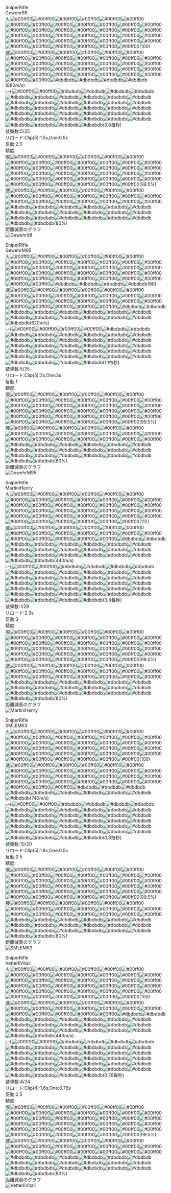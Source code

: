   
SniperRifle  
Gewehr98  
火![#00ff00](http://placehold.jp/00ff00/00ff00/10x10.png)![#00ff00](http://placehold.jp/00ff00/00ff00/10x10.png)![#00ff00](http://placehold.jp/00ff00/00ff00/10x10.png)![#00ff00](http://placehold.jp/00ff00/00ff00/10x10.png)![#00ff00](http://placehold.jp/00ff00/00ff00/10x10.png)![#00ff00](http://placehold.jp/00ff00/00ff00/10x10.png)![#00ff00](http://placehold.jp/00ff00/00ff00/10x10.png)![#00ff00](http://placehold.jp/00ff00/00ff00/10x10.png)![#00ff00](http://placehold.jp/00ff00/00ff00/10x10.png)![#00ff00](http://placehold.jp/00ff00/00ff00/10x10.png)![#00ff00](http://placehold.jp/00ff00/00ff00/10x10.png)![#00ff00](http://placehold.jp/00ff00/00ff00/10x10.png)![#00ff00](http://placehold.jp/00ff00/00ff00/10x10.png)![#00ff00](http://placehold.jp/00ff00/00ff00/10x10.png)![#00ff00](http://placehold.jp/00ff00/00ff00/10x10.png)![#00ff00](http://placehold.jp/00ff00/00ff00/10x10.png)![#00ff00](http://placehold.jp/00ff00/00ff00/10x10.png)![#00ff00](http://placehold.jp/00ff00/00ff00/10x10.png)![#00ff00](http://placehold.jp/00ff00/00ff00/10x10.png)![#00ff00](http://placehold.jp/00ff00/00ff00/10x10.png)![#00ff00](http://placehold.jp/00ff00/00ff00/10x10.png)![#00ff00](http://placehold.jp/00ff00/00ff00/10x10.png)![#00ff00](http://placehold.jp/00ff00/00ff00/10x10.png)![#00ff00](http://placehold.jp/00ff00/00ff00/10x10.png)![#00ff00](http://placehold.jp/00ff00/00ff00/10x10.png)![#00ff00](http://placehold.jp/00ff00/00ff00/10x10.png)![#00ff00](http://placehold.jp/00ff00/00ff00/10x10.png)![#00ff00](http://placehold.jp/00ff00/00ff00/10x10.png)![#00ff00](http://placehold.jp/00ff00/00ff00/10x10.png)![#00ff00](http://placehold.jp/00ff00/00ff00/10x10.png)![#00ff00](http://placehold.jp/00ff00/00ff00/10x10.png)![#00ff00](http://placehold.jp/00ff00/00ff00/10x10.png)![#00ff00](http://placehold.jp/00ff00/00ff00/10x10.png)![#00ff00](http://placehold.jp/00ff00/00ff00/10x10.png)![#00ff00](http://placehold.jp/00ff00/00ff00/10x10.png)![#00ff00](http://placehold.jp/00ff00/00ff00/10x10.png)![#00ff00](http://placehold.jp/00ff00/00ff00/10x10.png)![#00ff00](http://placehold.jp/00ff00/00ff00/10x10.png)![#00ff00](http://placehold.jp/00ff00/00ff00/10x10.png)![#00ff00](http://placehold.jp/00ff00/00ff00/10x10.png)(100)  
速![#00ff00](http://placehold.jp/00ff00/00ff00/10x10.png)![#00ff00](http://placehold.jp/00ff00/00ff00/10x10.png)![#00ff00](http://placehold.jp/00ff00/00ff00/10x10.png)![#00ff00](http://placehold.jp/00ff00/00ff00/10x10.png)![#00ff00](http://placehold.jp/00ff00/00ff00/10x10.png)![#00ff00](http://placehold.jp/00ff00/00ff00/10x10.png)![#00ff00](http://placehold.jp/00ff00/00ff00/10x10.png)![#00ff00](http://placehold.jp/00ff00/00ff00/10x10.png)![#00ff00](http://placehold.jp/00ff00/00ff00/10x10.png)![#00ff00](http://placehold.jp/00ff00/00ff00/10x10.png)![#00ff00](http://placehold.jp/00ff00/00ff00/10x10.png)![#00ff00](http://placehold.jp/00ff00/00ff00/10x10.png)![#00ff00](http://placehold.jp/00ff00/00ff00/10x10.png)![#00ff00](http://placehold.jp/00ff00/00ff00/10x10.png)![#00ff00](http://placehold.jp/00ff00/00ff00/10x10.png)![#00ff00](http://placehold.jp/00ff00/00ff00/10x10.png)![#00ff00](http://placehold.jp/00ff00/00ff00/10x10.png)![#00ff00](http://placehold.jp/00ff00/00ff00/10x10.png)![#00ff00](http://placehold.jp/00ff00/00ff00/10x10.png)![#00ff00](http://placehold.jp/00ff00/00ff00/10x10.png)![#00ff00](http://placehold.jp/00ff00/00ff00/10x10.png)![#00ff00](http://placehold.jp/00ff00/00ff00/10x10.png)![#00ff00](http://placehold.jp/00ff00/00ff00/10x10.png)![#00ff00](http://placehold.jp/00ff00/00ff00/10x10.png)![#00ff00](http://placehold.jp/00ff00/00ff00/10x10.png)![#00ff00](http://placehold.jp/00ff00/00ff00/10x10.png)![#00ff00](http://placehold.jp/00ff00/00ff00/10x10.png)![#00ff00](http://placehold.jp/00ff00/00ff00/10x10.png)![#00ff00](http://placehold.jp/00ff00/00ff00/10x10.png)![#00ff00](http://placehold.jp/00ff00/00ff00/10x10.png)![#00ff00](http://placehold.jp/00ff00/00ff00/10x10.png)![#00ff00](http://placehold.jp/00ff00/00ff00/10x10.png)![#00ff00](http://placehold.jp/00ff00/00ff00/10x10.png)![#00ff00](http://placehold.jp/00ff00/00ff00/10x10.png)![#00ff00](http://placehold.jp/00ff00/00ff00/10x10.png)![#00ff00](http://placehold.jp/00ff00/00ff00/10x10.png)![#dbdbdb](http://placehold.jp/000000/0000000/10x10.png)![#dbdbdb](http://placehold.jp/000000/0000000/10x10.png)![#dbdbdb](http://placehold.jp/000000/0000000/10x10.png)![#dbdbdb](http://placehold.jp/000000/0000000/10x10.png)(880m/s)  
ﾚｰﾄ![#00ff00](http://placehold.jp/00ff00/00ff00/10x10.png)![#00ff00](http://placehold.jp/00ff00/00ff00/10x10.png)![#dbdbdb](http://placehold.jp/000000/0000000/10x10.png)![#dbdbdb](http://placehold.jp/000000/0000000/10x10.png)![#dbdbdb](http://placehold.jp/000000/0000000/10x10.png)![#dbdbdb](http://placehold.jp/000000/0000000/10x10.png)![#dbdbdb](http://placehold.jp/000000/0000000/10x10.png)![#dbdbdb](http://placehold.jp/000000/0000000/10x10.png)![#dbdbdb](http://placehold.jp/000000/0000000/10x10.png)![#dbdbdb](http://placehold.jp/000000/0000000/10x10.png)![#dbdbdb](http://placehold.jp/000000/0000000/10x10.png)![#dbdbdb](http://placehold.jp/000000/0000000/10x10.png)![#dbdbdb](http://placehold.jp/000000/0000000/10x10.png)![#dbdbdb](http://placehold.jp/000000/0000000/10x10.png)![#dbdbdb](http://placehold.jp/000000/0000000/10x10.png)![#dbdbdb](http://placehold.jp/000000/0000000/10x10.png)![#dbdbdb](http://placehold.jp/000000/0000000/10x10.png)![#dbdbdb](http://placehold.jp/000000/0000000/10x10.png)![#dbdbdb](http://placehold.jp/000000/0000000/10x10.png)![#dbdbdb](http://placehold.jp/000000/0000000/10x10.png)![#dbdbdb](http://placehold.jp/000000/0000000/10x10.png)![#dbdbdb](http://placehold.jp/000000/0000000/10x10.png)![#dbdbdb](http://placehold.jp/000000/0000000/10x10.png)![#dbdbdb](http://placehold.jp/000000/0000000/10x10.png)![#dbdbdb](http://placehold.jp/000000/0000000/10x10.png)![#dbdbdb](http://placehold.jp/000000/0000000/10x10.png)![#dbdbdb](http://placehold.jp/000000/0000000/10x10.png)![#dbdbdb](http://placehold.jp/000000/0000000/10x10.png)![#dbdbdb](http://placehold.jp/000000/0000000/10x10.png)![#dbdbdb](http://placehold.jp/000000/0000000/10x10.png)![#dbdbdb](http://placehold.jp/000000/0000000/10x10.png)![#dbdbdb](http://placehold.jp/000000/0000000/10x10.png)![#dbdbdb](http://placehold.jp/000000/0000000/10x10.png)![#dbdbdb](http://placehold.jp/000000/0000000/10x10.png)![#dbdbdb](http://placehold.jp/000000/0000000/10x10.png)![#dbdbdb](http://placehold.jp/000000/0000000/10x10.png)![#dbdbdb](http://placehold.jp/000000/0000000/10x10.png)![#dbdbdb](http://placehold.jp/000000/0000000/10x10.png)![#dbdbdb](http://placehold.jp/000000/0000000/10x10.png)![#dbdbdb](http://placehold.jp/000000/0000000/10x10.png)(0.8毎秒)  
装弾数:5/25  
リロード:Clip(5):1.5s,One:0.5s  
反動:2.5  
精度:  
覗![#00ff00](http://placehold.jp/00ff00/00ff00/10x10.png)![#00ff00](http://placehold.jp/00ff00/00ff00/10x10.png)![#00ff00](http://placehold.jp/00ff00/00ff00/10x10.png)![#00ff00](http://placehold.jp/00ff00/00ff00/10x10.png)![#00ff00](http://placehold.jp/00ff00/00ff00/10x10.png)![#00ff00](http://placehold.jp/00ff00/00ff00/10x10.png)![#00ff00](http://placehold.jp/00ff00/00ff00/10x10.png)![#00ff00](http://placehold.jp/00ff00/00ff00/10x10.png)![#00ff00](http://placehold.jp/00ff00/00ff00/10x10.png)![#00ff00](http://placehold.jp/00ff00/00ff00/10x10.png)![#00ff00](http://placehold.jp/00ff00/00ff00/10x10.png)![#00ff00](http://placehold.jp/00ff00/00ff00/10x10.png)![#00ff00](http://placehold.jp/00ff00/00ff00/10x10.png)![#00ff00](http://placehold.jp/00ff00/00ff00/10x10.png)![#00ff00](http://placehold.jp/00ff00/00ff00/10x10.png)![#00ff00](http://placehold.jp/00ff00/00ff00/10x10.png)![#00ff00](http://placehold.jp/00ff00/00ff00/10x10.png)![#00ff00](http://placehold.jp/00ff00/00ff00/10x10.png)![#00ff00](http://placehold.jp/00ff00/00ff00/10x10.png)![#00ff00](http://placehold.jp/00ff00/00ff00/10x10.png)![#00ff00](http://placehold.jp/00ff00/00ff00/10x10.png)![#00ff00](http://placehold.jp/00ff00/00ff00/10x10.png)![#00ff00](http://placehold.jp/00ff00/00ff00/10x10.png)![#00ff00](http://placehold.jp/00ff00/00ff00/10x10.png)![#00ff00](http://placehold.jp/00ff00/00ff00/10x10.png)![#00ff00](http://placehold.jp/00ff00/00ff00/10x10.png)![#00ff00](http://placehold.jp/00ff00/00ff00/10x10.png)![#00ff00](http://placehold.jp/00ff00/00ff00/10x10.png)![#00ff00](http://placehold.jp/00ff00/00ff00/10x10.png)![#00ff00](http://placehold.jp/00ff00/00ff00/10x10.png)![#00ff00](http://placehold.jp/00ff00/00ff00/10x10.png)![#00ff00](http://placehold.jp/00ff00/00ff00/10x10.png)![#00ff00](http://placehold.jp/00ff00/00ff00/10x10.png)![#00ff00](http://placehold.jp/00ff00/00ff00/10x10.png)![#00ff00](http://placehold.jp/00ff00/00ff00/10x10.png)![#00ff00](http://placehold.jp/00ff00/00ff00/10x10.png)![#00ff00](http://placehold.jp/00ff00/00ff00/10x10.png)![#00ff00](http://placehold.jp/00ff00/00ff00/10x10.png)![#00ff00](http://placehold.jp/00ff00/00ff00/10x10.png)![#00ff00](http://placehold.jp/00ff00/00ff00/10x10.png)(99.5%)  
腰![#00ff00](http://placehold.jp/00ff00/00ff00/10x10.png)![#00ff00](http://placehold.jp/00ff00/00ff00/10x10.png)![#00ff00](http://placehold.jp/00ff00/00ff00/10x10.png)![#00ff00](http://placehold.jp/00ff00/00ff00/10x10.png)![#00ff00](http://placehold.jp/00ff00/00ff00/10x10.png)![#00ff00](http://placehold.jp/00ff00/00ff00/10x10.png)![#00ff00](http://placehold.jp/00ff00/00ff00/10x10.png)![#00ff00](http://placehold.jp/00ff00/00ff00/10x10.png)![#00ff00](http://placehold.jp/00ff00/00ff00/10x10.png)![#00ff00](http://placehold.jp/00ff00/00ff00/10x10.png)![#00ff00](http://placehold.jp/00ff00/00ff00/10x10.png)![#00ff00](http://placehold.jp/00ff00/00ff00/10x10.png)![#00ff00](http://placehold.jp/00ff00/00ff00/10x10.png)![#00ff00](http://placehold.jp/00ff00/00ff00/10x10.png)![#00ff00](http://placehold.jp/00ff00/00ff00/10x10.png)![#00ff00](http://placehold.jp/00ff00/00ff00/10x10.png)![#00ff00](http://placehold.jp/00ff00/00ff00/10x10.png)![#00ff00](http://placehold.jp/00ff00/00ff00/10x10.png)![#00ff00](http://placehold.jp/00ff00/00ff00/10x10.png)![#00ff00](http://placehold.jp/00ff00/00ff00/10x10.png)![#dbdbdb](http://placehold.jp/000000/0000000/10x10.png)![#dbdbdb](http://placehold.jp/000000/0000000/10x10.png)![#dbdbdb](http://placehold.jp/000000/0000000/10x10.png)![#dbdbdb](http://placehold.jp/000000/0000000/10x10.png)![#dbdbdb](http://placehold.jp/000000/0000000/10x10.png)![#dbdbdb](http://placehold.jp/000000/0000000/10x10.png)![#dbdbdb](http://placehold.jp/000000/0000000/10x10.png)![#dbdbdb](http://placehold.jp/000000/0000000/10x10.png)![#dbdbdb](http://placehold.jp/000000/0000000/10x10.png)![#dbdbdb](http://placehold.jp/000000/0000000/10x10.png)![#dbdbdb](http://placehold.jp/000000/0000000/10x10.png)![#dbdbdb](http://placehold.jp/000000/0000000/10x10.png)![#dbdbdb](http://placehold.jp/000000/0000000/10x10.png)![#dbdbdb](http://placehold.jp/000000/0000000/10x10.png)![#dbdbdb](http://placehold.jp/000000/0000000/10x10.png)![#dbdbdb](http://placehold.jp/000000/0000000/10x10.png)![#dbdbdb](http://placehold.jp/000000/0000000/10x10.png)![#dbdbdb](http://placehold.jp/000000/0000000/10x10.png)![#dbdbdb](http://placehold.jp/000000/0000000/10x10.png)![#dbdbdb](http://placehold.jp/000000/0000000/10x10.png)(80%)  
距離減衰のグラフ  
![Gewehr98](https://raw.githubusercontent.com/MineDeepRock/MineDeepRock.github.io/master/data/Gewehr98.png)
  
SniperRifle  
GewehrM95  
火![#00ff00](http://placehold.jp/00ff00/00ff00/10x10.png)![#00ff00](http://placehold.jp/00ff00/00ff00/10x10.png)![#00ff00](http://placehold.jp/00ff00/00ff00/10x10.png)![#00ff00](http://placehold.jp/00ff00/00ff00/10x10.png)![#00ff00](http://placehold.jp/00ff00/00ff00/10x10.png)![#00ff00](http://placehold.jp/00ff00/00ff00/10x10.png)![#00ff00](http://placehold.jp/00ff00/00ff00/10x10.png)![#00ff00](http://placehold.jp/00ff00/00ff00/10x10.png)![#00ff00](http://placehold.jp/00ff00/00ff00/10x10.png)![#00ff00](http://placehold.jp/00ff00/00ff00/10x10.png)![#00ff00](http://placehold.jp/00ff00/00ff00/10x10.png)![#00ff00](http://placehold.jp/00ff00/00ff00/10x10.png)![#00ff00](http://placehold.jp/00ff00/00ff00/10x10.png)![#00ff00](http://placehold.jp/00ff00/00ff00/10x10.png)![#00ff00](http://placehold.jp/00ff00/00ff00/10x10.png)![#00ff00](http://placehold.jp/00ff00/00ff00/10x10.png)![#00ff00](http://placehold.jp/00ff00/00ff00/10x10.png)![#00ff00](http://placehold.jp/00ff00/00ff00/10x10.png)![#00ff00](http://placehold.jp/00ff00/00ff00/10x10.png)![#00ff00](http://placehold.jp/00ff00/00ff00/10x10.png)![#00ff00](http://placehold.jp/00ff00/00ff00/10x10.png)![#00ff00](http://placehold.jp/00ff00/00ff00/10x10.png)![#00ff00](http://placehold.jp/00ff00/00ff00/10x10.png)![#00ff00](http://placehold.jp/00ff00/00ff00/10x10.png)![#00ff00](http://placehold.jp/00ff00/00ff00/10x10.png)![#00ff00](http://placehold.jp/00ff00/00ff00/10x10.png)![#00ff00](http://placehold.jp/00ff00/00ff00/10x10.png)![#00ff00](http://placehold.jp/00ff00/00ff00/10x10.png)![#00ff00](http://placehold.jp/00ff00/00ff00/10x10.png)![#00ff00](http://placehold.jp/00ff00/00ff00/10x10.png)![#00ff00](http://placehold.jp/00ff00/00ff00/10x10.png)![#00ff00](http://placehold.jp/00ff00/00ff00/10x10.png)![#00ff00](http://placehold.jp/00ff00/00ff00/10x10.png)![#00ff00](http://placehold.jp/00ff00/00ff00/10x10.png)![#00ff00](http://placehold.jp/00ff00/00ff00/10x10.png)![#00ff00](http://placehold.jp/00ff00/00ff00/10x10.png)![#dbdbdb](http://placehold.jp/000000/0000000/10x10.png)![#dbdbdb](http://placehold.jp/000000/0000000/10x10.png)![#dbdbdb](http://placehold.jp/000000/0000000/10x10.png)![#dbdbdb](http://placehold.jp/000000/0000000/10x10.png)(90)  
速![#00ff00](http://placehold.jp/00ff00/00ff00/10x10.png)![#00ff00](http://placehold.jp/00ff00/00ff00/10x10.png)![#00ff00](http://placehold.jp/00ff00/00ff00/10x10.png)![#00ff00](http://placehold.jp/00ff00/00ff00/10x10.png)![#00ff00](http://placehold.jp/00ff00/00ff00/10x10.png)![#00ff00](http://placehold.jp/00ff00/00ff00/10x10.png)![#00ff00](http://placehold.jp/00ff00/00ff00/10x10.png)![#00ff00](http://placehold.jp/00ff00/00ff00/10x10.png)![#00ff00](http://placehold.jp/00ff00/00ff00/10x10.png)![#00ff00](http://placehold.jp/00ff00/00ff00/10x10.png)![#00ff00](http://placehold.jp/00ff00/00ff00/10x10.png)![#00ff00](http://placehold.jp/00ff00/00ff00/10x10.png)![#00ff00](http://placehold.jp/00ff00/00ff00/10x10.png)![#00ff00](http://placehold.jp/00ff00/00ff00/10x10.png)![#00ff00](http://placehold.jp/00ff00/00ff00/10x10.png)![#00ff00](http://placehold.jp/00ff00/00ff00/10x10.png)![#00ff00](http://placehold.jp/00ff00/00ff00/10x10.png)![#00ff00](http://placehold.jp/00ff00/00ff00/10x10.png)![#00ff00](http://placehold.jp/00ff00/00ff00/10x10.png)![#00ff00](http://placehold.jp/00ff00/00ff00/10x10.png)![#00ff00](http://placehold.jp/00ff00/00ff00/10x10.png)![#00ff00](http://placehold.jp/00ff00/00ff00/10x10.png)![#00ff00](http://placehold.jp/00ff00/00ff00/10x10.png)![#00ff00](http://placehold.jp/00ff00/00ff00/10x10.png)![#00ff00](http://placehold.jp/00ff00/00ff00/10x10.png)![#dbdbdb](http://placehold.jp/000000/0000000/10x10.png)![#dbdbdb](http://placehold.jp/000000/0000000/10x10.png)![#dbdbdb](http://placehold.jp/000000/0000000/10x10.png)![#dbdbdb](http://placehold.jp/000000/0000000/10x10.png)![#dbdbdb](http://placehold.jp/000000/0000000/10x10.png)![#dbdbdb](http://placehold.jp/000000/0000000/10x10.png)![#dbdbdb](http://placehold.jp/000000/0000000/10x10.png)![#dbdbdb](http://placehold.jp/000000/0000000/10x10.png)![#dbdbdb](http://placehold.jp/000000/0000000/10x10.png)![#dbdbdb](http://placehold.jp/000000/0000000/10x10.png)![#dbdbdb](http://placehold.jp/000000/0000000/10x10.png)![#dbdbdb](http://placehold.jp/000000/0000000/10x10.png)![#dbdbdb](http://placehold.jp/000000/0000000/10x10.png)![#dbdbdb](http://placehold.jp/000000/0000000/10x10.png)![#dbdbdb](http://placehold.jp/000000/0000000/10x10.png)(620m/s)  
ﾚｰﾄ![#00ff00](http://placehold.jp/00ff00/00ff00/10x10.png)![#00ff00](http://placehold.jp/00ff00/00ff00/10x10.png)![#00ff00](http://placehold.jp/00ff00/00ff00/10x10.png)![#00ff00](http://placehold.jp/00ff00/00ff00/10x10.png)![#dbdbdb](http://placehold.jp/000000/0000000/10x10.png)![#dbdbdb](http://placehold.jp/000000/0000000/10x10.png)![#dbdbdb](http://placehold.jp/000000/0000000/10x10.png)![#dbdbdb](http://placehold.jp/000000/0000000/10x10.png)![#dbdbdb](http://placehold.jp/000000/0000000/10x10.png)![#dbdbdb](http://placehold.jp/000000/0000000/10x10.png)![#dbdbdb](http://placehold.jp/000000/0000000/10x10.png)![#dbdbdb](http://placehold.jp/000000/0000000/10x10.png)![#dbdbdb](http://placehold.jp/000000/0000000/10x10.png)![#dbdbdb](http://placehold.jp/000000/0000000/10x10.png)![#dbdbdb](http://placehold.jp/000000/0000000/10x10.png)![#dbdbdb](http://placehold.jp/000000/0000000/10x10.png)![#dbdbdb](http://placehold.jp/000000/0000000/10x10.png)![#dbdbdb](http://placehold.jp/000000/0000000/10x10.png)![#dbdbdb](http://placehold.jp/000000/0000000/10x10.png)![#dbdbdb](http://placehold.jp/000000/0000000/10x10.png)![#dbdbdb](http://placehold.jp/000000/0000000/10x10.png)![#dbdbdb](http://placehold.jp/000000/0000000/10x10.png)![#dbdbdb](http://placehold.jp/000000/0000000/10x10.png)![#dbdbdb](http://placehold.jp/000000/0000000/10x10.png)![#dbdbdb](http://placehold.jp/000000/0000000/10x10.png)![#dbdbdb](http://placehold.jp/000000/0000000/10x10.png)![#dbdbdb](http://placehold.jp/000000/0000000/10x10.png)![#dbdbdb](http://placehold.jp/000000/0000000/10x10.png)![#dbdbdb](http://placehold.jp/000000/0000000/10x10.png)![#dbdbdb](http://placehold.jp/000000/0000000/10x10.png)![#dbdbdb](http://placehold.jp/000000/0000000/10x10.png)![#dbdbdb](http://placehold.jp/000000/0000000/10x10.png)![#dbdbdb](http://placehold.jp/000000/0000000/10x10.png)![#dbdbdb](http://placehold.jp/000000/0000000/10x10.png)![#dbdbdb](http://placehold.jp/000000/0000000/10x10.png)![#dbdbdb](http://placehold.jp/000000/0000000/10x10.png)![#dbdbdb](http://placehold.jp/000000/0000000/10x10.png)![#dbdbdb](http://placehold.jp/000000/0000000/10x10.png)![#dbdbdb](http://placehold.jp/000000/0000000/10x10.png)![#dbdbdb](http://placehold.jp/000000/0000000/10x10.png)(1.1毎秒)  
装弾数:5/25  
リロード:Clip(5):3s,One:3s  
反動:1  
精度:  
覗![#00ff00](http://placehold.jp/00ff00/00ff00/10x10.png)![#00ff00](http://placehold.jp/00ff00/00ff00/10x10.png)![#00ff00](http://placehold.jp/00ff00/00ff00/10x10.png)![#00ff00](http://placehold.jp/00ff00/00ff00/10x10.png)![#00ff00](http://placehold.jp/00ff00/00ff00/10x10.png)![#00ff00](http://placehold.jp/00ff00/00ff00/10x10.png)![#00ff00](http://placehold.jp/00ff00/00ff00/10x10.png)![#00ff00](http://placehold.jp/00ff00/00ff00/10x10.png)![#00ff00](http://placehold.jp/00ff00/00ff00/10x10.png)![#00ff00](http://placehold.jp/00ff00/00ff00/10x10.png)![#00ff00](http://placehold.jp/00ff00/00ff00/10x10.png)![#00ff00](http://placehold.jp/00ff00/00ff00/10x10.png)![#00ff00](http://placehold.jp/00ff00/00ff00/10x10.png)![#00ff00](http://placehold.jp/00ff00/00ff00/10x10.png)![#00ff00](http://placehold.jp/00ff00/00ff00/10x10.png)![#00ff00](http://placehold.jp/00ff00/00ff00/10x10.png)![#00ff00](http://placehold.jp/00ff00/00ff00/10x10.png)![#00ff00](http://placehold.jp/00ff00/00ff00/10x10.png)![#00ff00](http://placehold.jp/00ff00/00ff00/10x10.png)![#00ff00](http://placehold.jp/00ff00/00ff00/10x10.png)![#00ff00](http://placehold.jp/00ff00/00ff00/10x10.png)![#00ff00](http://placehold.jp/00ff00/00ff00/10x10.png)![#00ff00](http://placehold.jp/00ff00/00ff00/10x10.png)![#00ff00](http://placehold.jp/00ff00/00ff00/10x10.png)![#00ff00](http://placehold.jp/00ff00/00ff00/10x10.png)![#00ff00](http://placehold.jp/00ff00/00ff00/10x10.png)![#00ff00](http://placehold.jp/00ff00/00ff00/10x10.png)![#00ff00](http://placehold.jp/00ff00/00ff00/10x10.png)![#00ff00](http://placehold.jp/00ff00/00ff00/10x10.png)![#00ff00](http://placehold.jp/00ff00/00ff00/10x10.png)![#00ff00](http://placehold.jp/00ff00/00ff00/10x10.png)![#00ff00](http://placehold.jp/00ff00/00ff00/10x10.png)![#00ff00](http://placehold.jp/00ff00/00ff00/10x10.png)![#00ff00](http://placehold.jp/00ff00/00ff00/10x10.png)![#00ff00](http://placehold.jp/00ff00/00ff00/10x10.png)![#00ff00](http://placehold.jp/00ff00/00ff00/10x10.png)![#00ff00](http://placehold.jp/00ff00/00ff00/10x10.png)![#00ff00](http://placehold.jp/00ff00/00ff00/10x10.png)![#00ff00](http://placehold.jp/00ff00/00ff00/10x10.png)![#00ff00](http://placehold.jp/00ff00/00ff00/10x10.png)(99.5%)  
腰![#00ff00](http://placehold.jp/00ff00/00ff00/10x10.png)![#00ff00](http://placehold.jp/00ff00/00ff00/10x10.png)![#00ff00](http://placehold.jp/00ff00/00ff00/10x10.png)![#00ff00](http://placehold.jp/00ff00/00ff00/10x10.png)![#00ff00](http://placehold.jp/00ff00/00ff00/10x10.png)![#00ff00](http://placehold.jp/00ff00/00ff00/10x10.png)![#00ff00](http://placehold.jp/00ff00/00ff00/10x10.png)![#00ff00](http://placehold.jp/00ff00/00ff00/10x10.png)![#00ff00](http://placehold.jp/00ff00/00ff00/10x10.png)![#00ff00](http://placehold.jp/00ff00/00ff00/10x10.png)![#00ff00](http://placehold.jp/00ff00/00ff00/10x10.png)![#00ff00](http://placehold.jp/00ff00/00ff00/10x10.png)![#00ff00](http://placehold.jp/00ff00/00ff00/10x10.png)![#00ff00](http://placehold.jp/00ff00/00ff00/10x10.png)![#00ff00](http://placehold.jp/00ff00/00ff00/10x10.png)![#00ff00](http://placehold.jp/00ff00/00ff00/10x10.png)![#00ff00](http://placehold.jp/00ff00/00ff00/10x10.png)![#00ff00](http://placehold.jp/00ff00/00ff00/10x10.png)![#00ff00](http://placehold.jp/00ff00/00ff00/10x10.png)![#00ff00](http://placehold.jp/00ff00/00ff00/10x10.png)![#dbdbdb](http://placehold.jp/000000/0000000/10x10.png)![#dbdbdb](http://placehold.jp/000000/0000000/10x10.png)![#dbdbdb](http://placehold.jp/000000/0000000/10x10.png)![#dbdbdb](http://placehold.jp/000000/0000000/10x10.png)![#dbdbdb](http://placehold.jp/000000/0000000/10x10.png)![#dbdbdb](http://placehold.jp/000000/0000000/10x10.png)![#dbdbdb](http://placehold.jp/000000/0000000/10x10.png)![#dbdbdb](http://placehold.jp/000000/0000000/10x10.png)![#dbdbdb](http://placehold.jp/000000/0000000/10x10.png)![#dbdbdb](http://placehold.jp/000000/0000000/10x10.png)![#dbdbdb](http://placehold.jp/000000/0000000/10x10.png)![#dbdbdb](http://placehold.jp/000000/0000000/10x10.png)![#dbdbdb](http://placehold.jp/000000/0000000/10x10.png)![#dbdbdb](http://placehold.jp/000000/0000000/10x10.png)![#dbdbdb](http://placehold.jp/000000/0000000/10x10.png)![#dbdbdb](http://placehold.jp/000000/0000000/10x10.png)![#dbdbdb](http://placehold.jp/000000/0000000/10x10.png)![#dbdbdb](http://placehold.jp/000000/0000000/10x10.png)![#dbdbdb](http://placehold.jp/000000/0000000/10x10.png)![#dbdbdb](http://placehold.jp/000000/0000000/10x10.png)(80%)  
距離減衰のグラフ  
![GewehrM95](https://raw.githubusercontent.com/MineDeepRock/MineDeepRock.github.io/master/data/GewehrM95.png)
  
SniperRifle  
MartiniHenry  
火![#00ff00](http://placehold.jp/00ff00/00ff00/10x10.png)![#00ff00](http://placehold.jp/00ff00/00ff00/10x10.png)![#00ff00](http://placehold.jp/00ff00/00ff00/10x10.png)![#00ff00](http://placehold.jp/00ff00/00ff00/10x10.png)![#00ff00](http://placehold.jp/00ff00/00ff00/10x10.png)![#00ff00](http://placehold.jp/00ff00/00ff00/10x10.png)![#00ff00](http://placehold.jp/00ff00/00ff00/10x10.png)![#00ff00](http://placehold.jp/00ff00/00ff00/10x10.png)![#00ff00](http://placehold.jp/00ff00/00ff00/10x10.png)![#00ff00](http://placehold.jp/00ff00/00ff00/10x10.png)![#00ff00](http://placehold.jp/00ff00/00ff00/10x10.png)![#00ff00](http://placehold.jp/00ff00/00ff00/10x10.png)![#00ff00](http://placehold.jp/00ff00/00ff00/10x10.png)![#00ff00](http://placehold.jp/00ff00/00ff00/10x10.png)![#00ff00](http://placehold.jp/00ff00/00ff00/10x10.png)![#00ff00](http://placehold.jp/00ff00/00ff00/10x10.png)![#00ff00](http://placehold.jp/00ff00/00ff00/10x10.png)![#00ff00](http://placehold.jp/00ff00/00ff00/10x10.png)![#00ff00](http://placehold.jp/00ff00/00ff00/10x10.png)![#00ff00](http://placehold.jp/00ff00/00ff00/10x10.png)![#00ff00](http://placehold.jp/00ff00/00ff00/10x10.png)![#00ff00](http://placehold.jp/00ff00/00ff00/10x10.png)![#00ff00](http://placehold.jp/00ff00/00ff00/10x10.png)![#00ff00](http://placehold.jp/00ff00/00ff00/10x10.png)![#00ff00](http://placehold.jp/00ff00/00ff00/10x10.png)![#00ff00](http://placehold.jp/00ff00/00ff00/10x10.png)![#00ff00](http://placehold.jp/00ff00/00ff00/10x10.png)![#00ff00](http://placehold.jp/00ff00/00ff00/10x10.png)![#00ff00](http://placehold.jp/00ff00/00ff00/10x10.png)![#00ff00](http://placehold.jp/00ff00/00ff00/10x10.png)![#00ff00](http://placehold.jp/00ff00/00ff00/10x10.png)![#00ff00](http://placehold.jp/00ff00/00ff00/10x10.png)![#00ff00](http://placehold.jp/00ff00/00ff00/10x10.png)![#00ff00](http://placehold.jp/00ff00/00ff00/10x10.png)![#00ff00](http://placehold.jp/00ff00/00ff00/10x10.png)![#00ff00](http://placehold.jp/00ff00/00ff00/10x10.png)![#00ff00](http://placehold.jp/00ff00/00ff00/10x10.png)![#00ff00](http://placehold.jp/00ff00/00ff00/10x10.png)![#00ff00](http://placehold.jp/00ff00/00ff00/10x10.png)![#00ff00](http://placehold.jp/00ff00/00ff00/10x10.png)(112)  
速![#00ff00](http://placehold.jp/00ff00/00ff00/10x10.png)![#00ff00](http://placehold.jp/00ff00/00ff00/10x10.png)![#00ff00](http://placehold.jp/00ff00/00ff00/10x10.png)![#00ff00](http://placehold.jp/00ff00/00ff00/10x10.png)![#00ff00](http://placehold.jp/00ff00/00ff00/10x10.png)![#00ff00](http://placehold.jp/00ff00/00ff00/10x10.png)![#00ff00](http://placehold.jp/00ff00/00ff00/10x10.png)![#00ff00](http://placehold.jp/00ff00/00ff00/10x10.png)![#00ff00](http://placehold.jp/00ff00/00ff00/10x10.png)![#00ff00](http://placehold.jp/00ff00/00ff00/10x10.png)![#00ff00](http://placehold.jp/00ff00/00ff00/10x10.png)![#00ff00](http://placehold.jp/00ff00/00ff00/10x10.png)![#00ff00](http://placehold.jp/00ff00/00ff00/10x10.png)![#00ff00](http://placehold.jp/00ff00/00ff00/10x10.png)![#00ff00](http://placehold.jp/00ff00/00ff00/10x10.png)![#00ff00](http://placehold.jp/00ff00/00ff00/10x10.png)![#00ff00](http://placehold.jp/00ff00/00ff00/10x10.png)![#00ff00](http://placehold.jp/00ff00/00ff00/10x10.png)![#dbdbdb](http://placehold.jp/000000/0000000/10x10.png)![#dbdbdb](http://placehold.jp/000000/0000000/10x10.png)![#dbdbdb](http://placehold.jp/000000/0000000/10x10.png)![#dbdbdb](http://placehold.jp/000000/0000000/10x10.png)![#dbdbdb](http://placehold.jp/000000/0000000/10x10.png)![#dbdbdb](http://placehold.jp/000000/0000000/10x10.png)![#dbdbdb](http://placehold.jp/000000/0000000/10x10.png)![#dbdbdb](http://placehold.jp/000000/0000000/10x10.png)![#dbdbdb](http://placehold.jp/000000/0000000/10x10.png)![#dbdbdb](http://placehold.jp/000000/0000000/10x10.png)![#dbdbdb](http://placehold.jp/000000/0000000/10x10.png)![#dbdbdb](http://placehold.jp/000000/0000000/10x10.png)![#dbdbdb](http://placehold.jp/000000/0000000/10x10.png)![#dbdbdb](http://placehold.jp/000000/0000000/10x10.png)![#dbdbdb](http://placehold.jp/000000/0000000/10x10.png)![#dbdbdb](http://placehold.jp/000000/0000000/10x10.png)![#dbdbdb](http://placehold.jp/000000/0000000/10x10.png)![#dbdbdb](http://placehold.jp/000000/0000000/10x10.png)![#dbdbdb](http://placehold.jp/000000/0000000/10x10.png)![#dbdbdb](http://placehold.jp/000000/0000000/10x10.png)![#dbdbdb](http://placehold.jp/000000/0000000/10x10.png)![#dbdbdb](http://placehold.jp/000000/0000000/10x10.png)(440m/s)  
ﾚｰﾄ![#00ff00](http://placehold.jp/00ff00/00ff00/10x10.png)![#00ff00](http://placehold.jp/00ff00/00ff00/10x10.png)![#dbdbdb](http://placehold.jp/000000/0000000/10x10.png)![#dbdbdb](http://placehold.jp/000000/0000000/10x10.png)![#dbdbdb](http://placehold.jp/000000/0000000/10x10.png)![#dbdbdb](http://placehold.jp/000000/0000000/10x10.png)![#dbdbdb](http://placehold.jp/000000/0000000/10x10.png)![#dbdbdb](http://placehold.jp/000000/0000000/10x10.png)![#dbdbdb](http://placehold.jp/000000/0000000/10x10.png)![#dbdbdb](http://placehold.jp/000000/0000000/10x10.png)![#dbdbdb](http://placehold.jp/000000/0000000/10x10.png)![#dbdbdb](http://placehold.jp/000000/0000000/10x10.png)![#dbdbdb](http://placehold.jp/000000/0000000/10x10.png)![#dbdbdb](http://placehold.jp/000000/0000000/10x10.png)![#dbdbdb](http://placehold.jp/000000/0000000/10x10.png)![#dbdbdb](http://placehold.jp/000000/0000000/10x10.png)![#dbdbdb](http://placehold.jp/000000/0000000/10x10.png)![#dbdbdb](http://placehold.jp/000000/0000000/10x10.png)![#dbdbdb](http://placehold.jp/000000/0000000/10x10.png)![#dbdbdb](http://placehold.jp/000000/0000000/10x10.png)![#dbdbdb](http://placehold.jp/000000/0000000/10x10.png)![#dbdbdb](http://placehold.jp/000000/0000000/10x10.png)![#dbdbdb](http://placehold.jp/000000/0000000/10x10.png)![#dbdbdb](http://placehold.jp/000000/0000000/10x10.png)![#dbdbdb](http://placehold.jp/000000/0000000/10x10.png)![#dbdbdb](http://placehold.jp/000000/0000000/10x10.png)![#dbdbdb](http://placehold.jp/000000/0000000/10x10.png)![#dbdbdb](http://placehold.jp/000000/0000000/10x10.png)![#dbdbdb](http://placehold.jp/000000/0000000/10x10.png)![#dbdbdb](http://placehold.jp/000000/0000000/10x10.png)![#dbdbdb](http://placehold.jp/000000/0000000/10x10.png)![#dbdbdb](http://placehold.jp/000000/0000000/10x10.png)![#dbdbdb](http://placehold.jp/000000/0000000/10x10.png)![#dbdbdb](http://placehold.jp/000000/0000000/10x10.png)![#dbdbdb](http://placehold.jp/000000/0000000/10x10.png)![#dbdbdb](http://placehold.jp/000000/0000000/10x10.png)![#dbdbdb](http://placehold.jp/000000/0000000/10x10.png)![#dbdbdb](http://placehold.jp/000000/0000000/10x10.png)![#dbdbdb](http://placehold.jp/000000/0000000/10x10.png)![#dbdbdb](http://placehold.jp/000000/0000000/10x10.png)(0.4毎秒)  
装弾数:1/29  
リロード:2.3s  
反動:3  
精度:  
覗![#00ff00](http://placehold.jp/00ff00/00ff00/10x10.png)![#00ff00](http://placehold.jp/00ff00/00ff00/10x10.png)![#00ff00](http://placehold.jp/00ff00/00ff00/10x10.png)![#00ff00](http://placehold.jp/00ff00/00ff00/10x10.png)![#00ff00](http://placehold.jp/00ff00/00ff00/10x10.png)![#00ff00](http://placehold.jp/00ff00/00ff00/10x10.png)![#00ff00](http://placehold.jp/00ff00/00ff00/10x10.png)![#00ff00](http://placehold.jp/00ff00/00ff00/10x10.png)![#00ff00](http://placehold.jp/00ff00/00ff00/10x10.png)![#00ff00](http://placehold.jp/00ff00/00ff00/10x10.png)![#00ff00](http://placehold.jp/00ff00/00ff00/10x10.png)![#00ff00](http://placehold.jp/00ff00/00ff00/10x10.png)![#00ff00](http://placehold.jp/00ff00/00ff00/10x10.png)![#00ff00](http://placehold.jp/00ff00/00ff00/10x10.png)![#00ff00](http://placehold.jp/00ff00/00ff00/10x10.png)![#00ff00](http://placehold.jp/00ff00/00ff00/10x10.png)![#00ff00](http://placehold.jp/00ff00/00ff00/10x10.png)![#00ff00](http://placehold.jp/00ff00/00ff00/10x10.png)![#00ff00](http://placehold.jp/00ff00/00ff00/10x10.png)![#00ff00](http://placehold.jp/00ff00/00ff00/10x10.png)![#00ff00](http://placehold.jp/00ff00/00ff00/10x10.png)![#00ff00](http://placehold.jp/00ff00/00ff00/10x10.png)![#00ff00](http://placehold.jp/00ff00/00ff00/10x10.png)![#00ff00](http://placehold.jp/00ff00/00ff00/10x10.png)![#00ff00](http://placehold.jp/00ff00/00ff00/10x10.png)![#00ff00](http://placehold.jp/00ff00/00ff00/10x10.png)![#00ff00](http://placehold.jp/00ff00/00ff00/10x10.png)![#00ff00](http://placehold.jp/00ff00/00ff00/10x10.png)![#00ff00](http://placehold.jp/00ff00/00ff00/10x10.png)![#00ff00](http://placehold.jp/00ff00/00ff00/10x10.png)![#00ff00](http://placehold.jp/00ff00/00ff00/10x10.png)![#00ff00](http://placehold.jp/00ff00/00ff00/10x10.png)![#00ff00](http://placehold.jp/00ff00/00ff00/10x10.png)![#00ff00](http://placehold.jp/00ff00/00ff00/10x10.png)![#00ff00](http://placehold.jp/00ff00/00ff00/10x10.png)![#00ff00](http://placehold.jp/00ff00/00ff00/10x10.png)![#00ff00](http://placehold.jp/00ff00/00ff00/10x10.png)![#00ff00](http://placehold.jp/00ff00/00ff00/10x10.png)![#00ff00](http://placehold.jp/00ff00/00ff00/10x10.png)![#00ff00](http://placehold.jp/00ff00/00ff00/10x10.png)(99.5%)  
腰![#00ff00](http://placehold.jp/00ff00/00ff00/10x10.png)![#00ff00](http://placehold.jp/00ff00/00ff00/10x10.png)![#00ff00](http://placehold.jp/00ff00/00ff00/10x10.png)![#00ff00](http://placehold.jp/00ff00/00ff00/10x10.png)![#00ff00](http://placehold.jp/00ff00/00ff00/10x10.png)![#00ff00](http://placehold.jp/00ff00/00ff00/10x10.png)![#00ff00](http://placehold.jp/00ff00/00ff00/10x10.png)![#00ff00](http://placehold.jp/00ff00/00ff00/10x10.png)![#00ff00](http://placehold.jp/00ff00/00ff00/10x10.png)![#00ff00](http://placehold.jp/00ff00/00ff00/10x10.png)![#00ff00](http://placehold.jp/00ff00/00ff00/10x10.png)![#00ff00](http://placehold.jp/00ff00/00ff00/10x10.png)![#00ff00](http://placehold.jp/00ff00/00ff00/10x10.png)![#00ff00](http://placehold.jp/00ff00/00ff00/10x10.png)![#00ff00](http://placehold.jp/00ff00/00ff00/10x10.png)![#00ff00](http://placehold.jp/00ff00/00ff00/10x10.png)![#00ff00](http://placehold.jp/00ff00/00ff00/10x10.png)![#00ff00](http://placehold.jp/00ff00/00ff00/10x10.png)![#00ff00](http://placehold.jp/00ff00/00ff00/10x10.png)![#00ff00](http://placehold.jp/00ff00/00ff00/10x10.png)![#dbdbdb](http://placehold.jp/000000/0000000/10x10.png)![#dbdbdb](http://placehold.jp/000000/0000000/10x10.png)![#dbdbdb](http://placehold.jp/000000/0000000/10x10.png)![#dbdbdb](http://placehold.jp/000000/0000000/10x10.png)![#dbdbdb](http://placehold.jp/000000/0000000/10x10.png)![#dbdbdb](http://placehold.jp/000000/0000000/10x10.png)![#dbdbdb](http://placehold.jp/000000/0000000/10x10.png)![#dbdbdb](http://placehold.jp/000000/0000000/10x10.png)![#dbdbdb](http://placehold.jp/000000/0000000/10x10.png)![#dbdbdb](http://placehold.jp/000000/0000000/10x10.png)![#dbdbdb](http://placehold.jp/000000/0000000/10x10.png)![#dbdbdb](http://placehold.jp/000000/0000000/10x10.png)![#dbdbdb](http://placehold.jp/000000/0000000/10x10.png)![#dbdbdb](http://placehold.jp/000000/0000000/10x10.png)![#dbdbdb](http://placehold.jp/000000/0000000/10x10.png)![#dbdbdb](http://placehold.jp/000000/0000000/10x10.png)![#dbdbdb](http://placehold.jp/000000/0000000/10x10.png)![#dbdbdb](http://placehold.jp/000000/0000000/10x10.png)![#dbdbdb](http://placehold.jp/000000/0000000/10x10.png)![#dbdbdb](http://placehold.jp/000000/0000000/10x10.png)(80%)  
距離減衰のグラフ  
![MartiniHenry](https://raw.githubusercontent.com/MineDeepRock/MineDeepRock.github.io/master/data/MartiniHenry.png)
  
SniperRifle  
SMLEMK3  
火![#00ff00](http://placehold.jp/00ff00/00ff00/10x10.png)![#00ff00](http://placehold.jp/00ff00/00ff00/10x10.png)![#00ff00](http://placehold.jp/00ff00/00ff00/10x10.png)![#00ff00](http://placehold.jp/00ff00/00ff00/10x10.png)![#00ff00](http://placehold.jp/00ff00/00ff00/10x10.png)![#00ff00](http://placehold.jp/00ff00/00ff00/10x10.png)![#00ff00](http://placehold.jp/00ff00/00ff00/10x10.png)![#00ff00](http://placehold.jp/00ff00/00ff00/10x10.png)![#00ff00](http://placehold.jp/00ff00/00ff00/10x10.png)![#00ff00](http://placehold.jp/00ff00/00ff00/10x10.png)![#00ff00](http://placehold.jp/00ff00/00ff00/10x10.png)![#00ff00](http://placehold.jp/00ff00/00ff00/10x10.png)![#00ff00](http://placehold.jp/00ff00/00ff00/10x10.png)![#00ff00](http://placehold.jp/00ff00/00ff00/10x10.png)![#00ff00](http://placehold.jp/00ff00/00ff00/10x10.png)![#00ff00](http://placehold.jp/00ff00/00ff00/10x10.png)![#00ff00](http://placehold.jp/00ff00/00ff00/10x10.png)![#00ff00](http://placehold.jp/00ff00/00ff00/10x10.png)![#00ff00](http://placehold.jp/00ff00/00ff00/10x10.png)![#00ff00](http://placehold.jp/00ff00/00ff00/10x10.png)![#00ff00](http://placehold.jp/00ff00/00ff00/10x10.png)![#00ff00](http://placehold.jp/00ff00/00ff00/10x10.png)![#00ff00](http://placehold.jp/00ff00/00ff00/10x10.png)![#00ff00](http://placehold.jp/00ff00/00ff00/10x10.png)![#00ff00](http://placehold.jp/00ff00/00ff00/10x10.png)![#00ff00](http://placehold.jp/00ff00/00ff00/10x10.png)![#00ff00](http://placehold.jp/00ff00/00ff00/10x10.png)![#00ff00](http://placehold.jp/00ff00/00ff00/10x10.png)![#00ff00](http://placehold.jp/00ff00/00ff00/10x10.png)![#00ff00](http://placehold.jp/00ff00/00ff00/10x10.png)![#00ff00](http://placehold.jp/00ff00/00ff00/10x10.png)![#00ff00](http://placehold.jp/00ff00/00ff00/10x10.png)![#00ff00](http://placehold.jp/00ff00/00ff00/10x10.png)![#00ff00](http://placehold.jp/00ff00/00ff00/10x10.png)![#00ff00](http://placehold.jp/00ff00/00ff00/10x10.png)![#00ff00](http://placehold.jp/00ff00/00ff00/10x10.png)![#00ff00](http://placehold.jp/00ff00/00ff00/10x10.png)![#00ff00](http://placehold.jp/00ff00/00ff00/10x10.png)![#00ff00](http://placehold.jp/00ff00/00ff00/10x10.png)![#00ff00](http://placehold.jp/00ff00/00ff00/10x10.png)(100)  
速![#00ff00](http://placehold.jp/00ff00/00ff00/10x10.png)![#00ff00](http://placehold.jp/00ff00/00ff00/10x10.png)![#00ff00](http://placehold.jp/00ff00/00ff00/10x10.png)![#00ff00](http://placehold.jp/00ff00/00ff00/10x10.png)![#00ff00](http://placehold.jp/00ff00/00ff00/10x10.png)![#00ff00](http://placehold.jp/00ff00/00ff00/10x10.png)![#00ff00](http://placehold.jp/00ff00/00ff00/10x10.png)![#00ff00](http://placehold.jp/00ff00/00ff00/10x10.png)![#00ff00](http://placehold.jp/00ff00/00ff00/10x10.png)![#00ff00](http://placehold.jp/00ff00/00ff00/10x10.png)![#00ff00](http://placehold.jp/00ff00/00ff00/10x10.png)![#00ff00](http://placehold.jp/00ff00/00ff00/10x10.png)![#00ff00](http://placehold.jp/00ff00/00ff00/10x10.png)![#00ff00](http://placehold.jp/00ff00/00ff00/10x10.png)![#00ff00](http://placehold.jp/00ff00/00ff00/10x10.png)![#00ff00](http://placehold.jp/00ff00/00ff00/10x10.png)![#00ff00](http://placehold.jp/00ff00/00ff00/10x10.png)![#00ff00](http://placehold.jp/00ff00/00ff00/10x10.png)![#00ff00](http://placehold.jp/00ff00/00ff00/10x10.png)![#00ff00](http://placehold.jp/00ff00/00ff00/10x10.png)![#00ff00](http://placehold.jp/00ff00/00ff00/10x10.png)![#00ff00](http://placehold.jp/00ff00/00ff00/10x10.png)![#00ff00](http://placehold.jp/00ff00/00ff00/10x10.png)![#00ff00](http://placehold.jp/00ff00/00ff00/10x10.png)![#00ff00](http://placehold.jp/00ff00/00ff00/10x10.png)![#00ff00](http://placehold.jp/00ff00/00ff00/10x10.png)![#00ff00](http://placehold.jp/00ff00/00ff00/10x10.png)![#00ff00](http://placehold.jp/00ff00/00ff00/10x10.png)![#00ff00](http://placehold.jp/00ff00/00ff00/10x10.png)![#00ff00](http://placehold.jp/00ff00/00ff00/10x10.png)![#dbdbdb](http://placehold.jp/000000/0000000/10x10.png)![#dbdbdb](http://placehold.jp/000000/0000000/10x10.png)![#dbdbdb](http://placehold.jp/000000/0000000/10x10.png)![#dbdbdb](http://placehold.jp/000000/0000000/10x10.png)![#dbdbdb](http://placehold.jp/000000/0000000/10x10.png)![#dbdbdb](http://placehold.jp/000000/0000000/10x10.png)![#dbdbdb](http://placehold.jp/000000/0000000/10x10.png)![#dbdbdb](http://placehold.jp/000000/0000000/10x10.png)![#dbdbdb](http://placehold.jp/000000/0000000/10x10.png)![#dbdbdb](http://placehold.jp/000000/0000000/10x10.png)(740m/s)  
ﾚｰﾄ![#00ff00](http://placehold.jp/00ff00/00ff00/10x10.png)![#00ff00](http://placehold.jp/00ff00/00ff00/10x10.png)![#dbdbdb](http://placehold.jp/000000/0000000/10x10.png)![#dbdbdb](http://placehold.jp/000000/0000000/10x10.png)![#dbdbdb](http://placehold.jp/000000/0000000/10x10.png)![#dbdbdb](http://placehold.jp/000000/0000000/10x10.png)![#dbdbdb](http://placehold.jp/000000/0000000/10x10.png)![#dbdbdb](http://placehold.jp/000000/0000000/10x10.png)![#dbdbdb](http://placehold.jp/000000/0000000/10x10.png)![#dbdbdb](http://placehold.jp/000000/0000000/10x10.png)![#dbdbdb](http://placehold.jp/000000/0000000/10x10.png)![#dbdbdb](http://placehold.jp/000000/0000000/10x10.png)![#dbdbdb](http://placehold.jp/000000/0000000/10x10.png)![#dbdbdb](http://placehold.jp/000000/0000000/10x10.png)![#dbdbdb](http://placehold.jp/000000/0000000/10x10.png)![#dbdbdb](http://placehold.jp/000000/0000000/10x10.png)![#dbdbdb](http://placehold.jp/000000/0000000/10x10.png)![#dbdbdb](http://placehold.jp/000000/0000000/10x10.png)![#dbdbdb](http://placehold.jp/000000/0000000/10x10.png)![#dbdbdb](http://placehold.jp/000000/0000000/10x10.png)![#dbdbdb](http://placehold.jp/000000/0000000/10x10.png)![#dbdbdb](http://placehold.jp/000000/0000000/10x10.png)![#dbdbdb](http://placehold.jp/000000/0000000/10x10.png)![#dbdbdb](http://placehold.jp/000000/0000000/10x10.png)![#dbdbdb](http://placehold.jp/000000/0000000/10x10.png)![#dbdbdb](http://placehold.jp/000000/0000000/10x10.png)![#dbdbdb](http://placehold.jp/000000/0000000/10x10.png)![#dbdbdb](http://placehold.jp/000000/0000000/10x10.png)![#dbdbdb](http://placehold.jp/000000/0000000/10x10.png)![#dbdbdb](http://placehold.jp/000000/0000000/10x10.png)![#dbdbdb](http://placehold.jp/000000/0000000/10x10.png)![#dbdbdb](http://placehold.jp/000000/0000000/10x10.png)![#dbdbdb](http://placehold.jp/000000/0000000/10x10.png)![#dbdbdb](http://placehold.jp/000000/0000000/10x10.png)![#dbdbdb](http://placehold.jp/000000/0000000/10x10.png)![#dbdbdb](http://placehold.jp/000000/0000000/10x10.png)![#dbdbdb](http://placehold.jp/000000/0000000/10x10.png)![#dbdbdb](http://placehold.jp/000000/0000000/10x10.png)![#dbdbdb](http://placehold.jp/000000/0000000/10x10.png)![#dbdbdb](http://placehold.jp/000000/0000000/10x10.png)(0.8毎秒)  
装弾数:10/20  
リロード:Clip(5):1.8s,One:0.5s  
反動:2.5  
精度:  
覗![#00ff00](http://placehold.jp/00ff00/00ff00/10x10.png)![#00ff00](http://placehold.jp/00ff00/00ff00/10x10.png)![#00ff00](http://placehold.jp/00ff00/00ff00/10x10.png)![#00ff00](http://placehold.jp/00ff00/00ff00/10x10.png)![#00ff00](http://placehold.jp/00ff00/00ff00/10x10.png)![#00ff00](http://placehold.jp/00ff00/00ff00/10x10.png)![#00ff00](http://placehold.jp/00ff00/00ff00/10x10.png)![#00ff00](http://placehold.jp/00ff00/00ff00/10x10.png)![#00ff00](http://placehold.jp/00ff00/00ff00/10x10.png)![#00ff00](http://placehold.jp/00ff00/00ff00/10x10.png)![#00ff00](http://placehold.jp/00ff00/00ff00/10x10.png)![#00ff00](http://placehold.jp/00ff00/00ff00/10x10.png)![#00ff00](http://placehold.jp/00ff00/00ff00/10x10.png)![#00ff00](http://placehold.jp/00ff00/00ff00/10x10.png)![#00ff00](http://placehold.jp/00ff00/00ff00/10x10.png)![#00ff00](http://placehold.jp/00ff00/00ff00/10x10.png)![#00ff00](http://placehold.jp/00ff00/00ff00/10x10.png)![#00ff00](http://placehold.jp/00ff00/00ff00/10x10.png)![#00ff00](http://placehold.jp/00ff00/00ff00/10x10.png)![#00ff00](http://placehold.jp/00ff00/00ff00/10x10.png)![#00ff00](http://placehold.jp/00ff00/00ff00/10x10.png)![#00ff00](http://placehold.jp/00ff00/00ff00/10x10.png)![#00ff00](http://placehold.jp/00ff00/00ff00/10x10.png)![#00ff00](http://placehold.jp/00ff00/00ff00/10x10.png)![#00ff00](http://placehold.jp/00ff00/00ff00/10x10.png)![#00ff00](http://placehold.jp/00ff00/00ff00/10x10.png)![#00ff00](http://placehold.jp/00ff00/00ff00/10x10.png)![#00ff00](http://placehold.jp/00ff00/00ff00/10x10.png)![#00ff00](http://placehold.jp/00ff00/00ff00/10x10.png)![#00ff00](http://placehold.jp/00ff00/00ff00/10x10.png)![#00ff00](http://placehold.jp/00ff00/00ff00/10x10.png)![#00ff00](http://placehold.jp/00ff00/00ff00/10x10.png)![#00ff00](http://placehold.jp/00ff00/00ff00/10x10.png)![#00ff00](http://placehold.jp/00ff00/00ff00/10x10.png)![#00ff00](http://placehold.jp/00ff00/00ff00/10x10.png)![#00ff00](http://placehold.jp/00ff00/00ff00/10x10.png)![#00ff00](http://placehold.jp/00ff00/00ff00/10x10.png)![#00ff00](http://placehold.jp/00ff00/00ff00/10x10.png)![#00ff00](http://placehold.jp/00ff00/00ff00/10x10.png)![#00ff00](http://placehold.jp/00ff00/00ff00/10x10.png)(99.5%)  
腰![#00ff00](http://placehold.jp/00ff00/00ff00/10x10.png)![#00ff00](http://placehold.jp/00ff00/00ff00/10x10.png)![#00ff00](http://placehold.jp/00ff00/00ff00/10x10.png)![#00ff00](http://placehold.jp/00ff00/00ff00/10x10.png)![#00ff00](http://placehold.jp/00ff00/00ff00/10x10.png)![#00ff00](http://placehold.jp/00ff00/00ff00/10x10.png)![#00ff00](http://placehold.jp/00ff00/00ff00/10x10.png)![#00ff00](http://placehold.jp/00ff00/00ff00/10x10.png)![#00ff00](http://placehold.jp/00ff00/00ff00/10x10.png)![#00ff00](http://placehold.jp/00ff00/00ff00/10x10.png)![#00ff00](http://placehold.jp/00ff00/00ff00/10x10.png)![#00ff00](http://placehold.jp/00ff00/00ff00/10x10.png)![#00ff00](http://placehold.jp/00ff00/00ff00/10x10.png)![#00ff00](http://placehold.jp/00ff00/00ff00/10x10.png)![#00ff00](http://placehold.jp/00ff00/00ff00/10x10.png)![#00ff00](http://placehold.jp/00ff00/00ff00/10x10.png)![#00ff00](http://placehold.jp/00ff00/00ff00/10x10.png)![#00ff00](http://placehold.jp/00ff00/00ff00/10x10.png)![#00ff00](http://placehold.jp/00ff00/00ff00/10x10.png)![#00ff00](http://placehold.jp/00ff00/00ff00/10x10.png)![#dbdbdb](http://placehold.jp/000000/0000000/10x10.png)![#dbdbdb](http://placehold.jp/000000/0000000/10x10.png)![#dbdbdb](http://placehold.jp/000000/0000000/10x10.png)![#dbdbdb](http://placehold.jp/000000/0000000/10x10.png)![#dbdbdb](http://placehold.jp/000000/0000000/10x10.png)![#dbdbdb](http://placehold.jp/000000/0000000/10x10.png)![#dbdbdb](http://placehold.jp/000000/0000000/10x10.png)![#dbdbdb](http://placehold.jp/000000/0000000/10x10.png)![#dbdbdb](http://placehold.jp/000000/0000000/10x10.png)![#dbdbdb](http://placehold.jp/000000/0000000/10x10.png)![#dbdbdb](http://placehold.jp/000000/0000000/10x10.png)![#dbdbdb](http://placehold.jp/000000/0000000/10x10.png)![#dbdbdb](http://placehold.jp/000000/0000000/10x10.png)![#dbdbdb](http://placehold.jp/000000/0000000/10x10.png)![#dbdbdb](http://placehold.jp/000000/0000000/10x10.png)![#dbdbdb](http://placehold.jp/000000/0000000/10x10.png)![#dbdbdb](http://placehold.jp/000000/0000000/10x10.png)![#dbdbdb](http://placehold.jp/000000/0000000/10x10.png)![#dbdbdb](http://placehold.jp/000000/0000000/10x10.png)![#dbdbdb](http://placehold.jp/000000/0000000/10x10.png)(80%)  
距離減衰のグラフ  
![SMLEMK3](https://raw.githubusercontent.com/MineDeepRock/MineDeepRock.github.io/master/data/SMLEMK3.png)
  
SniperRifle  
VetterliVitali  
火![#00ff00](http://placehold.jp/00ff00/00ff00/10x10.png)![#00ff00](http://placehold.jp/00ff00/00ff00/10x10.png)![#00ff00](http://placehold.jp/00ff00/00ff00/10x10.png)![#00ff00](http://placehold.jp/00ff00/00ff00/10x10.png)![#00ff00](http://placehold.jp/00ff00/00ff00/10x10.png)![#00ff00](http://placehold.jp/00ff00/00ff00/10x10.png)![#00ff00](http://placehold.jp/00ff00/00ff00/10x10.png)![#00ff00](http://placehold.jp/00ff00/00ff00/10x10.png)![#00ff00](http://placehold.jp/00ff00/00ff00/10x10.png)![#00ff00](http://placehold.jp/00ff00/00ff00/10x10.png)![#00ff00](http://placehold.jp/00ff00/00ff00/10x10.png)![#00ff00](http://placehold.jp/00ff00/00ff00/10x10.png)![#00ff00](http://placehold.jp/00ff00/00ff00/10x10.png)![#00ff00](http://placehold.jp/00ff00/00ff00/10x10.png)![#00ff00](http://placehold.jp/00ff00/00ff00/10x10.png)![#00ff00](http://placehold.jp/00ff00/00ff00/10x10.png)![#00ff00](http://placehold.jp/00ff00/00ff00/10x10.png)![#00ff00](http://placehold.jp/00ff00/00ff00/10x10.png)![#00ff00](http://placehold.jp/00ff00/00ff00/10x10.png)![#00ff00](http://placehold.jp/00ff00/00ff00/10x10.png)![#00ff00](http://placehold.jp/00ff00/00ff00/10x10.png)![#00ff00](http://placehold.jp/00ff00/00ff00/10x10.png)![#00ff00](http://placehold.jp/00ff00/00ff00/10x10.png)![#00ff00](http://placehold.jp/00ff00/00ff00/10x10.png)![#00ff00](http://placehold.jp/00ff00/00ff00/10x10.png)![#00ff00](http://placehold.jp/00ff00/00ff00/10x10.png)![#00ff00](http://placehold.jp/00ff00/00ff00/10x10.png)![#00ff00](http://placehold.jp/00ff00/00ff00/10x10.png)![#00ff00](http://placehold.jp/00ff00/00ff00/10x10.png)![#00ff00](http://placehold.jp/00ff00/00ff00/10x10.png)![#00ff00](http://placehold.jp/00ff00/00ff00/10x10.png)![#00ff00](http://placehold.jp/00ff00/00ff00/10x10.png)![#00ff00](http://placehold.jp/00ff00/00ff00/10x10.png)![#00ff00](http://placehold.jp/00ff00/00ff00/10x10.png)![#00ff00](http://placehold.jp/00ff00/00ff00/10x10.png)![#00ff00](http://placehold.jp/00ff00/00ff00/10x10.png)![#00ff00](http://placehold.jp/00ff00/00ff00/10x10.png)![#00ff00](http://placehold.jp/00ff00/00ff00/10x10.png)![#00ff00](http://placehold.jp/00ff00/00ff00/10x10.png)![#00ff00](http://placehold.jp/00ff00/00ff00/10x10.png)(100)  
速![#00ff00](http://placehold.jp/00ff00/00ff00/10x10.png)![#00ff00](http://placehold.jp/00ff00/00ff00/10x10.png)![#00ff00](http://placehold.jp/00ff00/00ff00/10x10.png)![#00ff00](http://placehold.jp/00ff00/00ff00/10x10.png)![#00ff00](http://placehold.jp/00ff00/00ff00/10x10.png)![#00ff00](http://placehold.jp/00ff00/00ff00/10x10.png)![#00ff00](http://placehold.jp/00ff00/00ff00/10x10.png)![#00ff00](http://placehold.jp/00ff00/00ff00/10x10.png)![#00ff00](http://placehold.jp/00ff00/00ff00/10x10.png)![#00ff00](http://placehold.jp/00ff00/00ff00/10x10.png)![#00ff00](http://placehold.jp/00ff00/00ff00/10x10.png)![#00ff00](http://placehold.jp/00ff00/00ff00/10x10.png)![#00ff00](http://placehold.jp/00ff00/00ff00/10x10.png)![#00ff00](http://placehold.jp/00ff00/00ff00/10x10.png)![#00ff00](http://placehold.jp/00ff00/00ff00/10x10.png)![#00ff00](http://placehold.jp/00ff00/00ff00/10x10.png)![#00ff00](http://placehold.jp/00ff00/00ff00/10x10.png)![#00ff00](http://placehold.jp/00ff00/00ff00/10x10.png)![#dbdbdb](http://placehold.jp/000000/0000000/10x10.png)![#dbdbdb](http://placehold.jp/000000/0000000/10x10.png)![#dbdbdb](http://placehold.jp/000000/0000000/10x10.png)![#dbdbdb](http://placehold.jp/000000/0000000/10x10.png)![#dbdbdb](http://placehold.jp/000000/0000000/10x10.png)![#dbdbdb](http://placehold.jp/000000/0000000/10x10.png)![#dbdbdb](http://placehold.jp/000000/0000000/10x10.png)![#dbdbdb](http://placehold.jp/000000/0000000/10x10.png)![#dbdbdb](http://placehold.jp/000000/0000000/10x10.png)![#dbdbdb](http://placehold.jp/000000/0000000/10x10.png)![#dbdbdb](http://placehold.jp/000000/0000000/10x10.png)![#dbdbdb](http://placehold.jp/000000/0000000/10x10.png)![#dbdbdb](http://placehold.jp/000000/0000000/10x10.png)![#dbdbdb](http://placehold.jp/000000/0000000/10x10.png)![#dbdbdb](http://placehold.jp/000000/0000000/10x10.png)![#dbdbdb](http://placehold.jp/000000/0000000/10x10.png)![#dbdbdb](http://placehold.jp/000000/0000000/10x10.png)![#dbdbdb](http://placehold.jp/000000/0000000/10x10.png)![#dbdbdb](http://placehold.jp/000000/0000000/10x10.png)![#dbdbdb](http://placehold.jp/000000/0000000/10x10.png)![#dbdbdb](http://placehold.jp/000000/0000000/10x10.png)![#dbdbdb](http://placehold.jp/000000/0000000/10x10.png)(440m/s)  
ﾚｰﾄ![#00ff00](http://placehold.jp/00ff00/00ff00/10x10.png)![#00ff00](http://placehold.jp/00ff00/00ff00/10x10.png)![#dbdbdb](http://placehold.jp/000000/0000000/10x10.png)![#dbdbdb](http://placehold.jp/000000/0000000/10x10.png)![#dbdbdb](http://placehold.jp/000000/0000000/10x10.png)![#dbdbdb](http://placehold.jp/000000/0000000/10x10.png)![#dbdbdb](http://placehold.jp/000000/0000000/10x10.png)![#dbdbdb](http://placehold.jp/000000/0000000/10x10.png)![#dbdbdb](http://placehold.jp/000000/0000000/10x10.png)![#dbdbdb](http://placehold.jp/000000/0000000/10x10.png)![#dbdbdb](http://placehold.jp/000000/0000000/10x10.png)![#dbdbdb](http://placehold.jp/000000/0000000/10x10.png)![#dbdbdb](http://placehold.jp/000000/0000000/10x10.png)![#dbdbdb](http://placehold.jp/000000/0000000/10x10.png)![#dbdbdb](http://placehold.jp/000000/0000000/10x10.png)![#dbdbdb](http://placehold.jp/000000/0000000/10x10.png)![#dbdbdb](http://placehold.jp/000000/0000000/10x10.png)![#dbdbdb](http://placehold.jp/000000/0000000/10x10.png)![#dbdbdb](http://placehold.jp/000000/0000000/10x10.png)![#dbdbdb](http://placehold.jp/000000/0000000/10x10.png)![#dbdbdb](http://placehold.jp/000000/0000000/10x10.png)![#dbdbdb](http://placehold.jp/000000/0000000/10x10.png)![#dbdbdb](http://placehold.jp/000000/0000000/10x10.png)![#dbdbdb](http://placehold.jp/000000/0000000/10x10.png)![#dbdbdb](http://placehold.jp/000000/0000000/10x10.png)![#dbdbdb](http://placehold.jp/000000/0000000/10x10.png)![#dbdbdb](http://placehold.jp/000000/0000000/10x10.png)![#dbdbdb](http://placehold.jp/000000/0000000/10x10.png)![#dbdbdb](http://placehold.jp/000000/0000000/10x10.png)![#dbdbdb](http://placehold.jp/000000/0000000/10x10.png)![#dbdbdb](http://placehold.jp/000000/0000000/10x10.png)![#dbdbdb](http://placehold.jp/000000/0000000/10x10.png)![#dbdbdb](http://placehold.jp/000000/0000000/10x10.png)![#dbdbdb](http://placehold.jp/000000/0000000/10x10.png)![#dbdbdb](http://placehold.jp/000000/0000000/10x10.png)![#dbdbdb](http://placehold.jp/000000/0000000/10x10.png)![#dbdbdb](http://placehold.jp/000000/0000000/10x10.png)![#dbdbdb](http://placehold.jp/000000/0000000/10x10.png)![#dbdbdb](http://placehold.jp/000000/0000000/10x10.png)![#dbdbdb](http://placehold.jp/000000/0000000/10x10.png)(0.76毎秒)  
装弾数:4/24  
リロード:Clip(4):1.6s,One:0.76s  
反動:2.5  
精度:  
覗![#00ff00](http://placehold.jp/00ff00/00ff00/10x10.png)![#00ff00](http://placehold.jp/00ff00/00ff00/10x10.png)![#00ff00](http://placehold.jp/00ff00/00ff00/10x10.png)![#00ff00](http://placehold.jp/00ff00/00ff00/10x10.png)![#00ff00](http://placehold.jp/00ff00/00ff00/10x10.png)![#00ff00](http://placehold.jp/00ff00/00ff00/10x10.png)![#00ff00](http://placehold.jp/00ff00/00ff00/10x10.png)![#00ff00](http://placehold.jp/00ff00/00ff00/10x10.png)![#00ff00](http://placehold.jp/00ff00/00ff00/10x10.png)![#00ff00](http://placehold.jp/00ff00/00ff00/10x10.png)![#00ff00](http://placehold.jp/00ff00/00ff00/10x10.png)![#00ff00](http://placehold.jp/00ff00/00ff00/10x10.png)![#00ff00](http://placehold.jp/00ff00/00ff00/10x10.png)![#00ff00](http://placehold.jp/00ff00/00ff00/10x10.png)![#00ff00](http://placehold.jp/00ff00/00ff00/10x10.png)![#00ff00](http://placehold.jp/00ff00/00ff00/10x10.png)![#00ff00](http://placehold.jp/00ff00/00ff00/10x10.png)![#00ff00](http://placehold.jp/00ff00/00ff00/10x10.png)![#00ff00](http://placehold.jp/00ff00/00ff00/10x10.png)![#00ff00](http://placehold.jp/00ff00/00ff00/10x10.png)![#00ff00](http://placehold.jp/00ff00/00ff00/10x10.png)![#00ff00](http://placehold.jp/00ff00/00ff00/10x10.png)![#00ff00](http://placehold.jp/00ff00/00ff00/10x10.png)![#00ff00](http://placehold.jp/00ff00/00ff00/10x10.png)![#00ff00](http://placehold.jp/00ff00/00ff00/10x10.png)![#00ff00](http://placehold.jp/00ff00/00ff00/10x10.png)![#00ff00](http://placehold.jp/00ff00/00ff00/10x10.png)![#00ff00](http://placehold.jp/00ff00/00ff00/10x10.png)![#00ff00](http://placehold.jp/00ff00/00ff00/10x10.png)![#00ff00](http://placehold.jp/00ff00/00ff00/10x10.png)![#00ff00](http://placehold.jp/00ff00/00ff00/10x10.png)![#00ff00](http://placehold.jp/00ff00/00ff00/10x10.png)![#00ff00](http://placehold.jp/00ff00/00ff00/10x10.png)![#00ff00](http://placehold.jp/00ff00/00ff00/10x10.png)![#00ff00](http://placehold.jp/00ff00/00ff00/10x10.png)![#00ff00](http://placehold.jp/00ff00/00ff00/10x10.png)![#00ff00](http://placehold.jp/00ff00/00ff00/10x10.png)![#00ff00](http://placehold.jp/00ff00/00ff00/10x10.png)![#00ff00](http://placehold.jp/00ff00/00ff00/10x10.png)![#00ff00](http://placehold.jp/00ff00/00ff00/10x10.png)(99.5%)  
腰![#00ff00](http://placehold.jp/00ff00/00ff00/10x10.png)![#00ff00](http://placehold.jp/00ff00/00ff00/10x10.png)![#00ff00](http://placehold.jp/00ff00/00ff00/10x10.png)![#00ff00](http://placehold.jp/00ff00/00ff00/10x10.png)![#00ff00](http://placehold.jp/00ff00/00ff00/10x10.png)![#00ff00](http://placehold.jp/00ff00/00ff00/10x10.png)![#00ff00](http://placehold.jp/00ff00/00ff00/10x10.png)![#00ff00](http://placehold.jp/00ff00/00ff00/10x10.png)![#00ff00](http://placehold.jp/00ff00/00ff00/10x10.png)![#00ff00](http://placehold.jp/00ff00/00ff00/10x10.png)![#00ff00](http://placehold.jp/00ff00/00ff00/10x10.png)![#00ff00](http://placehold.jp/00ff00/00ff00/10x10.png)![#00ff00](http://placehold.jp/00ff00/00ff00/10x10.png)![#00ff00](http://placehold.jp/00ff00/00ff00/10x10.png)![#00ff00](http://placehold.jp/00ff00/00ff00/10x10.png)![#00ff00](http://placehold.jp/00ff00/00ff00/10x10.png)![#00ff00](http://placehold.jp/00ff00/00ff00/10x10.png)![#00ff00](http://placehold.jp/00ff00/00ff00/10x10.png)![#00ff00](http://placehold.jp/00ff00/00ff00/10x10.png)![#00ff00](http://placehold.jp/00ff00/00ff00/10x10.png)![#dbdbdb](http://placehold.jp/000000/0000000/10x10.png)![#dbdbdb](http://placehold.jp/000000/0000000/10x10.png)![#dbdbdb](http://placehold.jp/000000/0000000/10x10.png)![#dbdbdb](http://placehold.jp/000000/0000000/10x10.png)![#dbdbdb](http://placehold.jp/000000/0000000/10x10.png)![#dbdbdb](http://placehold.jp/000000/0000000/10x10.png)![#dbdbdb](http://placehold.jp/000000/0000000/10x10.png)![#dbdbdb](http://placehold.jp/000000/0000000/10x10.png)![#dbdbdb](http://placehold.jp/000000/0000000/10x10.png)![#dbdbdb](http://placehold.jp/000000/0000000/10x10.png)![#dbdbdb](http://placehold.jp/000000/0000000/10x10.png)![#dbdbdb](http://placehold.jp/000000/0000000/10x10.png)![#dbdbdb](http://placehold.jp/000000/0000000/10x10.png)![#dbdbdb](http://placehold.jp/000000/0000000/10x10.png)![#dbdbdb](http://placehold.jp/000000/0000000/10x10.png)![#dbdbdb](http://placehold.jp/000000/0000000/10x10.png)![#dbdbdb](http://placehold.jp/000000/0000000/10x10.png)![#dbdbdb](http://placehold.jp/000000/0000000/10x10.png)![#dbdbdb](http://placehold.jp/000000/0000000/10x10.png)![#dbdbdb](http://placehold.jp/000000/0000000/10x10.png)(80%)  
距離減衰のグラフ  
![VetterliVitali](https://raw.githubusercontent.com/MineDeepRock/MineDeepRock.github.io/master/data/VetterliVitali.png)
